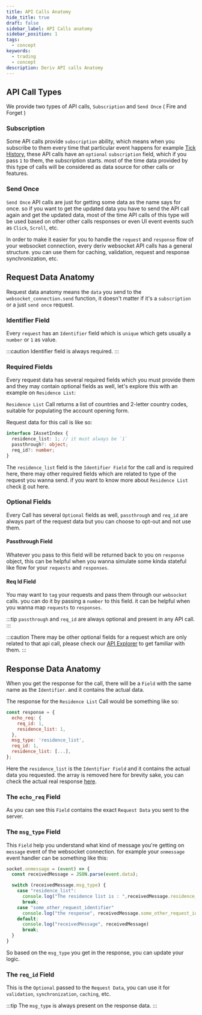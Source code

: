 ```yaml
---
title: API Calls Anatomy
hide_title: true
draft: false
sidebar_label: API Calls anatomy
sidebar_position: 1
tags:
  - concept
keywords:
  - trading
  - concept
description: Deriv API calls Anatomy
---
```


## API Call Types

We provide two types of API calls, `Subscription` and `Send Once` ( Fire and Forget )

### Subscription

Some API calls provide `subscription` ability, which means when you subscribe to them every time that particular event happens for example [Tick History](https://api.deriv.com/api-explorer#ticks_history), these API calls have an `optional` `subscription` field, which if you pass `1` to them, the subscription starts. most of the time data provided by this type of calls will be considered as data source for other calls or features.

### Send Once

`Send Once` API calls are just for getting some data as the name says for once. so if you want to get the updated data you have to send the API call again and get the updated data, most of the time API calls of this type will be used based on other other calls responses or even UI event events such as `Click`, `Scroll`, etc.

In order to make it easier for you to handle the `request` and `response` flow of your websocket connection, every deriv websocket API calls has a general structure. you can use them for caching, validation, request and response synchronization, etc.

## Request Data Anatomy

Request data anatomy means the `data` you send to the `websocket_connection.send` function, it doesn't matter if it's a `subscription` or a just `send once` request.

### Identifier Field

Every `request` has an `Identifier` field which is `unique` which gets usually a `number` or `1` as value.

:::caution
Identifier field is always required.
:::

### Required Fields

Every request data has several required fields which you must provide them and they may contain optional fields as well, let's explore this with an example on `Residence List`:

`Residence List` Call returns a list of countries and 2-letter country codes, suitable for populating the account opening form.

Request data for this call is like so:

```ts
interface IAssetIndex {
  residence_list: 1; // it must always be `1`
  passthrough?: object;
  req_id?: number;
}
```

The `residence_list` field is the `Identifier Field` for the call and is required here, there may other required fields which are related to type of the request you wanna send. if you want to know more about `Residence List` check [it](https://api.deriv.com/api-explorer#residence_list) out here.

### Optional Fields

Every Call has several `Optional` fields as well, `passthrough` and `req_id` are always part of the request data but you can choose to opt-out and not use them.

#### Passthrough Field

Whatever you pass to this field will be returned back to you on `response` object, this can be helpful when you wanna simulate some kinda stateful like flow for your `requests` and `responses`.

#### Req Id Field

You may want to `tag` your requests and pass them through our `websocket` calls. you can do it by passing a `number` to this field. it can be helpful when you wanna map `requests` to `responses`.

:::tip
`passthrough` and `req_id` are always optional and present in any API call.
:::

:::caution
There may be other optional fields for a request which are only related to that api call, please check our [API Explorer](https://api.deriv.com/api-explorer) to get familiar with them.
:::

## Response Data Anatomy

When you get the response for the call, there will be a `Field` with the same name as the `Identifier`. and it contains the actual data.

The response for the `Residence List` Call would be something like so:

```js
const response = {
  echo_req: {
    req_id: 1,
    residence_list: 1,
  },
  msg_type: 'residence_list',
  req_id: 1,
  residence_list: [...],
};
```

Here the `residence_list` is the `Identifier Field` and it contains the actual data you requested. the array is removed here for brevity sake, you can check the actual real response [here](https://api.deriv.com/api-explorer#residence_list).

### The `echo_req` Field

As you can see this `Field` contains the exact `Request Data` you sent to the server.

### The `msg_type` Field

This `Field` help you understand what kind of message you're getting on `message` event of the websocket connection. for example your `onmessage` event handler can be something like this:

```js
socket.onmessage = (event) => {
  const receivedMessage = JSON.parse(event.data);

  switch (receivedMessage.msg_type) {
    case "residence_list":
      console.log("The residence list is : ",receivedMessage.residence_list)
      break;
    case "some_other_request_identifier"
      console.log("the response", receivedMessage.some_other_request_identifier)
    default:
      console.log("receivedMessage", receivedMessage)
      break;
  }
}
```

So based on the `msg_type` you get in the response, you can update your logic.

### The `req_id` Field

This is the `Optional` passed to the `Request Data`, you can use it for `validation`, `synchronization`, `caching`, etc.

:::tip
The `msg_type` is always present on the response data.
:::
